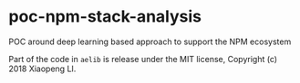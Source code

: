 # poc-npm-stack-analysis
POC around deep learning based approach to support the NPM ecosystem

Part of the code in `aelib` is release under the MIT license, Copyright (c) 2018 Xiaopeng LI.
